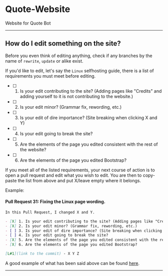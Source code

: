 # Quote-Website
Website for Quote Bot

---

## How do I edit something on the site?

Before you even think of editing anything, check if any branches by the name of `rewrite`, `update` or alike exist.

If you'd like to edit, let's say the `Linux` selfhosting guide, there is a list of requirements you must meet before editing.

- [ ] 1. Is your edit contributing to the site? (Adding pages like "Credits" and adding yourself to it is not contributing to the website.)
- [ ] 2. Is your edit minor? (Grammar fix, rewording, etc.)
- [ ] 3. Is your edit of dire importance? (Site breaking when clicking X and Y)
- [ ] 4. Is your edit going to break the site?
- [ ] 5. Are the elements of the page you edited consistent with the rest of the website?
- [ ] 6. Are the elements of the page you edited Bootstrap?

If you meet all of the listed requirements, your next course of action is to open a pull request and edit what you wish to edit.
You are then to copy-paste the list from above and put X/leave empty where it belongs.

Example:


#### Pull Request 31: Fixing the Linux page wording.

```md
In this Pull Request, I changed X and Y.

- [X] 1. Is your edit contributing to the site? (Adding pages like "Credits" and adding yourself to it is not contributing to the website.)
- [X] 2. Is your edit minor? (Grammar fix, rewording, etc.)
- [ ] 3. Is your edit of dire importance? (Site breaking when clicking X and Y)
- [ ] 4. Is your edit going to break the site?
- [X] 5. Are the elements of the page you edited consistent with the rest of the website?
- [X] 6. Are the elements of the page you edited Bootstrap?

[L#1](link to the commit) - X Y Z
```

A good example of what has been said above can be found [here](https://github.com/Quote-Bot/Quote-Website/pull/2).

---
